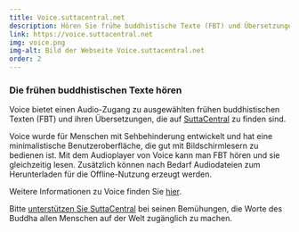 ```yaml
---
title: Voice.suttacentral.net
description: Hören Sie frühe buddhistische Texte (FBT) und Übersetzungen.
link: https://voice.suttacentral.net
img: voice.png
img-alt: Bild der Webseite Voice.suttacentral.net
order: 2
---
```

### Die frühen buddhistischen Texte hören
Voice bietet einen Audio-Zugang zu ausgewählten frühen buddhistischen Texten (FBT) und ihren Übersetzungen, die auf [SuttaCentral](https://suttacentral.net) zu finden sind.

Voice wurde für Menschen mit Sehbehinderung entwickelt und hat eine minimalistische Benutzeroberfläche, die gut mit Bildschirmlesern zu bedienen ist. Mit dem Audioplayer von Voice kann man FBT hören und sie gleichzeitig lesen. Zusätzlich können nach Bedarf Audiodateien zum Herunterladen für die Offline-Nutzung erzeugt werden. 

Weitere Informationen zu Voice finden Sie [hier](https://dhammaregen.github.io/dhammaregen/de/100-intro-voice).

Bitte [unterstützen Sie SuttaCentral](https://suttacentral.net/donations)
bei seinen Bemühungen, die Worte des Buddha allen Menschen auf der Welt zugänglich zu machen.


